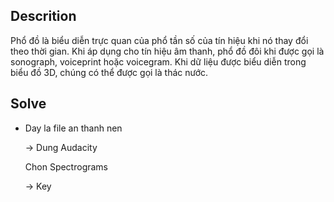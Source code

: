 ## Descrition

Phổ  đồ  là biểu diễn trực quan của phổ tần số của tín hiệu khi nó thay đổi theo thời gian. Khi áp dụng cho tín hiệu âm thanh,  phổ đồ  đôi khi được gọi là sonograph, voiceprint hoặc voicegram. Khi dữ liệu được biểu diễn trong biểu đồ 3D, chúng có thể được gọi là thác nước. 

## Solve

- Day la file an thanh nen

  -> Dung Audacity

  Chon Spectrograms

  -> Key 
